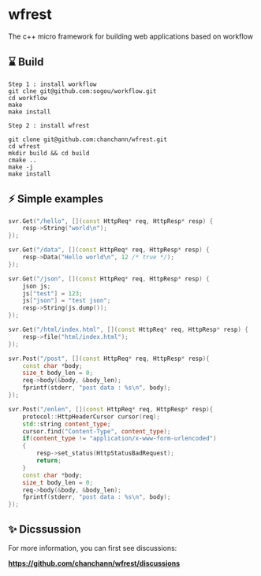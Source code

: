 # wfrest

The c++ micro framework for building web applications based on workflow

## ⌛️ Build

```
Step 1 : install workflow
git clne git@github.com:sogou/workflow.git
cd workflow
make
make install
```

```
Step 2 : install wfrest

git clone git@github.com:chanchann/wfrest.git
cd wfrest
mkdir build && cd build
cmake ..
make -j 
make install
```

## ⚡️ Simple examples

```cpp
svr.Get("/hello", [](const HttpReq* req, HttpResp* resp) {
    resp->String("world\n");
});

svr.Get("/data", [](const HttpReq* req, HttpResp* resp) {
    resp->Data("Hello world\n", 12 /* true */);
});

svr.Get("/json", [](const HttpReq* req, HttpResp* resp) {
    json js;
    js["test"] = 123;
    js["json"] = "test json";
    resp->String(js.dump());
});

svr.Get("/html/index.html", [](const HttpReq* req, HttpResp* resp) {
    resp->file("html/index.html");
});

svr.Post("/post", [](const HttpReq* req, HttpResp* resp){
    const char *body;
    size_t body_len = 0;
    req->body(&body, &body_len);
    fprintf(stderr, "post data : %s\n", body);
});

svr.Post("/enlen", [](const HttpReq* req, HttpResp* resp){
    protocol::HttpHeaderCursor cursor(req);
    std::string content_type;
    cursor.find("Content-Type", content_type);
    if(content_type != "application/x-www-form-urlencoded")
    {
        resp->set_status(HttpStatusBadRequest);
        return;
    }
    const char *body;
    size_t body_len = 0;
    req->body(&body, &body_len);
    fprintf(stderr, "post data : %s\n", body);
});
```

## ✨ Dicssussion

For more information, you can first see discussions:

**https://github.com/chanchann/wfrest/discussions**